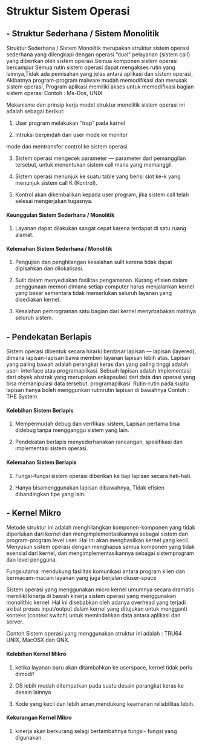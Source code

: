 # Struktur Sistem Operasi

## - Struktur Sederhana / Sistem Monolitik
Struktur Sederhana / Sistem Monolitik merupakan struktur sistem operasi sederhana yang dilengkapi dengan operasi “dual” pelayanan {sistem call} yang diberikan oleh sistem operasi.Semua komponen sistem operasi bercampur
Semua rutin sistem operasi dapat mengakses rutin yang lainnya,Tidak ada pemisahan yang jelas antara aplikasi dan sistem
operasi, Akibatnya program-program malware mudah memodifikasi dan merusak sistem operasi, Program aplikasi memiliki akses untuk memodifikasi bagian sistem operasi
Contoh : Ms-Dos, UNIX

Mekanisme dan prinsip kerja model struktur monolitik sistem operasi ini adalah sebagai berikut:

1. User program melakukan “trap” pada karnel

2. Intruksi berpindah dari user mode ke monitor

mode dan mentransfer control ke sistem operasi.

3. Sistem operasi mengecek parameter — parameter dari pemanggilan tersebut, untuk menentukan sistem call mana yang memanggil.

4. Sistem operasi menunjuk ke suatu table yang berisi slot ke-k yang menunjuk sistem call K (Kontrol).

5. Kontrol akan dikembalikan kepada user program, jika sistem call telah selesai mengerjakan tugasnya.

#### Keunggulan Sistem Sederhana / Monolitik
1) Layanan dapat dilakukan sangat cepat karena terdapat di satu ruang alamat.

#### Kelemahan Sistem Sederhana / Monolitik
1)  Pengujian dan penghilangan kesalahan sulit karena tidak dapat dipisahkan dan dilokalisasi.

2) Sulit dalam menyediakan fasilitas pengamanan. Kurang efisien dalam penggunaan memori dimana setiap computer harus menjalankan kernel yang besar sementara tidak memerlukan seluruh layanan yang disediakan kernel.

3) Kesalahan pemrograman satu bagian dari kernel menyrbabakan matinya seluruh sistem.

## - Pendekatan Berlapis
Sistem operasi dibentuk secara hirarki berdasar lapisan — lapisan (layered), dimana lapisan-lapisan bawa memberi layanan lapisan lebih atas. Lapisan yang paling bawah adalah perangkat keras dan yang paling tinggi adalah user- interface atau programaplikasi. Sebuah lapisan adalah implementasi dari obyek abstrak yang merupakan enkapsulasi dari data dan operasi yang bisa memanipulasi data tersebut. programaplikasi. Rutin-rutin pada suatu lapisan hanya boleh menggunkan rutinrutin lapisan di bawahnya Contoh : THE System

#### Kelebihan Sistem Berlapis
1) Mempermudah debug dan verifikasi sistem, Lapisan pertama bisa didebug tanpa mengganggu sistem yang lain.

2) Pendekatan berlapis menyederhanakan rancangan, spesifikasi dan implementasi sistem operasi.

#### Kelemahan Sistem Berlapis
1) Fungsi-fungsi sistem operasi diberikan ke tiap lapisan secara hati-hati.

2) Hanya bisamenggunakan lapisan dibawahnya, Tidak efisien dibandingkan tipe yang lain.

## - Kernel Mikro
Metode struktur ini adalah menghilangkan komponen-komponen yang tidak diperlukan dari kernel dan mengimplementasikannya sebagai sistem dan program-program level user. Hal ini akan menghasilkan kernel yang kecil. Menyusun sistem operasi dengan menghapus semua komponen yang tidak esensial dari kernel, dan mengimplementasikannya sebagai sistemprogram dan level pengguna.

Fungsiutama: mendukung fasilitas komunikasi antara program klien dan bermacam-macam layanan yang juga berjalan diuser-space

Sistem operasi yang menggunakan micro kernel umumnya secara dramatis memiliki kinerja di bawah kinerja sistem operasi yang menggunakan monolithic kernel. Hal ini disebabkan oleh adanya overhead yang terjadi akibat proses input/output dalam kernel yang ditujukan untuk mengganti konteks (context switch) untuk memindahkan data antara aplikasi dan server.

Contoh Sistem operasi yang menggunakan struktur ini adalah : TRU64 UNIX, MacOSX dan QNX.

#### Kelebihan Kernel Mikro
1) ketika layanan baru akan ditambahkan ke userspace, kernel tidak perlu dimodif

2) OS lebih mudah ditempatkan pada suatu desain perangkat keras ke desain lainnya

3) Kode yang kecil dan lebih aman,mendukung keamanan reliabilitas lebih.

#### Kekurangan Kernel Mikro
1) kinerja akan berkurang selagi bertambahnya fungsi- fungsi yang digunakan.

